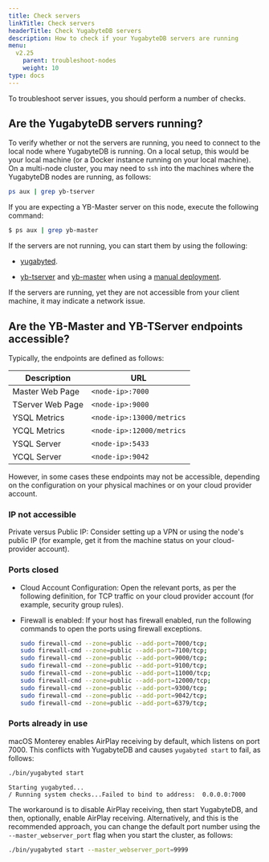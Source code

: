 ```yaml
---
title: Check servers
linkTitle: Check servers
headerTitle: Check YugabyteDB servers
description: How to check if your YugabyteDB servers are running
menu:
  v2.25
    parent: troubleshoot-nodes
    weight: 10
type: docs
---
```


To troubleshoot server issues, you should perform a number of checks.

## Are the YugabyteDB servers running?

To verify whether or not the servers are running, you need to connect to the local node where YugabyteDB is running. On a local setup, this would be your local machine (or a Docker instance running on your local machine). On a multi-node cluster, you may need to `ssh` into the machines where the YugabyteDB nodes are running, as follows:

```sh
ps aux | grep yb-tserver
```

If you are expecting a YB-Master server on this node, execute the following command:

```sh
$ ps aux | grep yb-master
```

If the servers are not running, you can start them by using the following:

- [yugabyted](../../../reference/configuration/yugabyted/).

- [yb-tserver](../../../reference/configuration/yb-tserver/) and [yb-master](../../../reference/configuration/yb-master/) when using a [manual deployment](../../../deploy/manual-deployment/).

If the servers are running, yet they are not accessible from your client machine, it may indicate a network issue.

## Are the YB-Master and YB-TServer endpoints accessible?

Typically, the endpoints are defined as follows:

|   Description    |            URL            |
| ---------------- | ------------------------- |
| Master Web Page  | `<node-ip>:7000`          |
| TServer Web Page | `<node-ip>:9000`          |
| YSQL Metrics     | `<node-ip>:13000/metrics` |
| YCQL Metrics     | `<node-ip>:12000/metrics` |
| YSQL Server      | `<node-ip>:5433`          |
| YCQL Server      | `<node-ip>:9042`          |

However, in some cases these endpoints may not be accessible, depending on the configuration on your physical machines or on your cloud provider account.

### IP not accessible

Private versus Public IP: Consider setting up a VPN or using the node's public IP (for example, get it from the machine status on your cloud-provider account).

### Ports closed

- Cloud Account Configuration: Open the relevant ports, as per the following definition, for TCP traffic on your cloud provider account (for example, security group rules).

- Firewall is enabled: If your host has firewall enabled, run the following commands to open the ports using firewall exceptions.

  ```sh
  sudo firewall-cmd --zone=public --add-port=7000/tcp;
  sudo firewall-cmd --zone=public --add-port=7100/tcp;
  sudo firewall-cmd --zone=public --add-port=9000/tcp;
  sudo firewall-cmd --zone=public --add-port=9100/tcp;
  sudo firewall-cmd --zone=public --add-port=11000/tcp;
  sudo firewall-cmd --zone=public --add-port=12000/tcp;
  sudo firewall-cmd --zone=public --add-port=9300/tcp;
  sudo firewall-cmd --zone=public --add-port=9042/tcp;
  sudo firewall-cmd --zone=public --add-port=6379/tcp;
  ```

### Ports already in use

macOS Monterey enables AirPlay receiving by default, which listens on port 7000. This conflicts with YugabyteDB and causes `yugabyted start` to fail, as follows:

```sh
./bin/yugabyted start
```

```output
Starting yugabyted...
/ Running system checks...Failed to bind to address:  0.0.0.0:7000
```

The workaround is to disable AirPlay receiving, then start YugabyteDB, and then, optionally, enable AirPlay receiving. Alternatively, and this is the recommended approach, you can change the default port number using the `--master_webserver_port` flag when you start the cluster, as follows:

```sh
./bin/yugabyted start --master_webserver_port=9999
```

